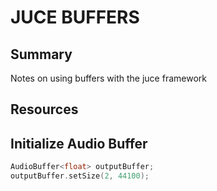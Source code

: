 # JUCE BUFFERS

## Summary

Notes on using buffers with the juce framework

## Resources

## Initialize Audio Buffer

```cpp
AudioBuffer<float> outputBuffer;
outputBuffer.setSize(2, 44100);
```

